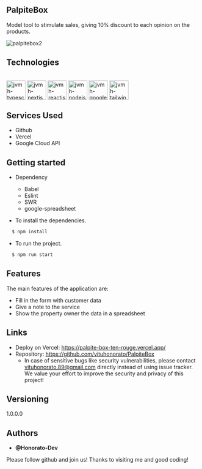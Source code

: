 

## PalpiteBox
Model tool to stimulate sales, giving 10% discount to each opinion on the products.


![palpitebox2](https://user-images.githubusercontent.com/101150943/205424160-7ec46a71-1bf0-456e-81da-138a374e2d45.jpg)


## Technologies 


<div style="display: inline_block"><br/>
  <img align="center" alt="jvmh-typescript" height="50" width="50" src="https://cdn.jsdelivr.net/gh/devicons/devicon/icons/typescript/typescript-original.svg" />
  <img align="center" alt="jvmh-nextjs" height="50" width="50" src="https://cdn.jsdelivr.net/gh/devicons/devicon/icons/nextjs/nextjs-original.svg" />
<img align="center" alt="jvmh-reactjs" height="50" width="50" src="https://cdn.jsdelivr.net/gh/devicons/devicon/icons/react/react-original.svg" />
 <img align="center" alt="jvmh-nodejs" height="50" width="50" src="https://cdn.jsdelivr.net/gh/devicons/devicon/icons/nodejs/nodejs-plain.svg" />
 <img align="center" alt="jvmh-googleclouds" height="50" width="50" src="https://cdn.jsdelivr.net/gh/devicons/devicon/icons/googlecloud/googlecloud-original.svg" />
<img align="center" alt="jvmh-tailwindcss" height="50" width="50" src="https://cdn.jsdelivr.net/gh/devicons/devicon@latest/icons/tailwindcss/tailwindcss-original.svg" />





</div>

## Services Used

* Github
* Vercel
* Google Cloud API



## Getting started

* Dependency
  - Babel 
  - Eslint
  - SWR
  - google-spreadsheet
  
* To install the dependencies.
```bash
  $ npm install
  ```
  
* To run the project.
```bash
  $ npm run start
  ```







## Features

The main features of the application are:
 - Fill in the form with customer data
 - Give a note to the service
 - Show the property owner the data in a spreadsheet

## Links
  - Deploy on Vercel: https://palpite-box-ten-rouge.vercel.app/
  - Repository: https://github.com/vituhonorato/PalpiteBox
    - In case of sensitive bugs like security vulnerabilities, please contact
      vituhonorato.89@gmail.com directly instead of using issue tracker. We value your effort
      to improve the security and privacy of this project!

  ## Versioning

  1.0.0.0


  ## Authors

  * **@Honorato-Dev** 

  Please follow github and join us!
  Thanks to visiting me and good coding!
